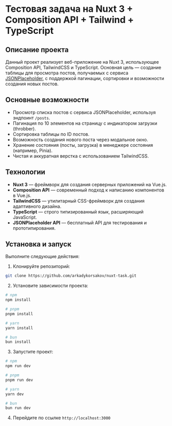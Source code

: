# Тестовая задача на Nuxt 3 + Composition API + Tailwind + TypeScript

## Описание проекта

Данный проект реализует веб-приложение на Nuxt 3, использующее Composition API, TailwindCSS и TypeScript. Основная цель — создание таблицы для просмотра постов, получаемых с сервиса [JSONPlaceholder](https://jsonplaceholder.typicode.com/), с поддержкой пагинации, сортировки и возможности создания новых постов.

## Основные возможности

- Просмотр списка постов с сервиса JSONPlaceholder, используя эндпоинт `/posts`.
- Пагинация по 10 элементов на страницу с индикатором загрузки (throbber).
- Сортировка таблицы по ID постов.
- Возможность создания нового поста через модальное окно.
- Хранение состояния (посты, загрузка) в менеджере состояния (например, Pinia).
- Чистая и аккуратная верстка с использованием TailwindCSS.

## Технологии

- **Nuxt 3** — фреймворк для создания серверных приложений на Vue.js.
- **Composition API** — современный подход к написанию компонентов в Vue.js.
- **TailwindCSS** — утилитарный CSS-фреймворк для создания адаптивного дизайна.
- **TypeScript** — строго типизированный язык, расширяющий JavaScript.
- **JSONPlaceholder API** — бесплатный API для тестирования и прототипирования.

## Установка и запуск

Выполните следующие действия:

1. Клонируйте репозиторий:

```bash
git clone https://github.com/arkadykorsakov/nuxt-task.git
```

2. Установите зависимости проекта:

```bash
# npm
npm install

# pnpm
pnpm install

# yarn
yarn install

# bun
bun install
```

3. Запустите проект:

```bash
# npm
npm run dev

# pnpm
pnpm run dev

# yarn
yarn dev

# bun
bun run dev
```

4. Перейдите по ссылке `http://localhost:3000`
